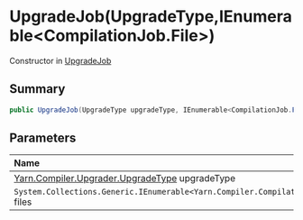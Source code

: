 # UpgradeJob(UpgradeType,IEnumerable<CompilationJob.File>)

Constructor in [UpgradeJob](/api/csharp/yarn.compiler.upgrader.upgradejob.md)

## Summary



```csharp
public UpgradeJob(UpgradeType upgradeType, IEnumerable<CompilationJob.File> files)
```

## Parameters

|Name|Description|
|:---|:---|
|[Yarn.Compiler.Upgrader.UpgradeType](/api/csharp/yarn.compiler.upgrader.upgradetype.md) upgradeType||
|`System.Collections.Generic.IEnumerable<Yarn.Compiler.CompilationJob.File>` files||

